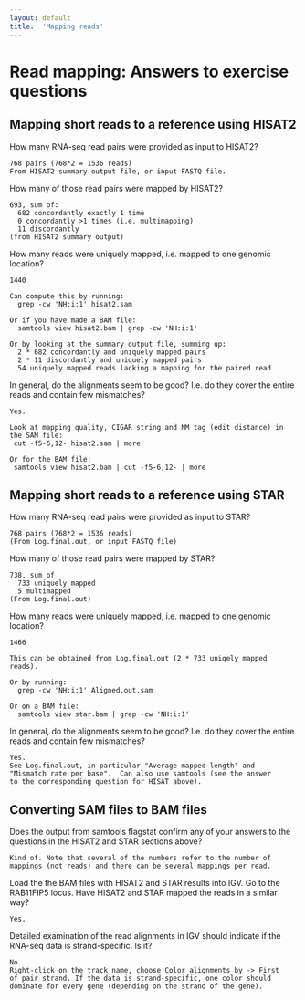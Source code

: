 ```yaml
---
layout: default
title:  'Mapping reads'
---
```


# Read mapping: Answers to exercise questions

## Mapping short reads to a reference using HISAT2

How many RNA-seq read pairs were provided as input to HISAT2?

	768 pairs (768*2 = 1536 reads)
	From HISAT2 summary output file, or input FASTQ file.

How many of those read pairs were mapped by HISAT2?

	693, sum of:
	  682 concordantly exactly 1 time
      0 concordantly >1 times (i.e. multimapping)
      11 discordantly
	(from HISAT2 summary output)

How many reads were uniquely mapped, i.e. mapped to one genomic location?

	1440
	
	Can compute this by running:
	  grep -cw 'NH:i:1' hisat2.sam
	
    Or if you have made a BAM file:
      samtools view hisat2.bam | grep -cw 'NH:i:1'
	
    Or by looking at the summary output file, summing up:
      2 * 682 concordantly and uniquely mapped pairs
      2 * 11 discordantly and uniquely mapped pairs
      54 uniquely mapped reads lacking a mapping for the paired read

In general, do the alignments seem to be good? I.e. do they cover the entire reads and contain few mismatches?

    Yes.
	
	Look at mapping quality, CIGAR string and NM tag (edit distance) in the SAM file:
     cut -f5-6,12- hisat2.sam | more
	
	Or for the BAM file:
     samtools view hisat2.bam | cut -f5-6,12- | more

## Mapping short reads to a reference using STAR

How many RNA-seq read pairs were provided as input to STAR?

	768 pairs (768*2 = 1536 reads)
	(From Log.final.out, or input FASTQ file)

How many of those read pairs were mapped by STAR?

	738, sum of
	  733 uniquely mapped
	  5 multimapped
	(From Log.final.out)

How many reads were uniquely mapped, i.e. mapped to one genomic location?

	1466
	
	This can be obtained from Log.final.out (2 * 733 uniqely mapped reads).

	Or by running:
	  grep -cw 'NH:i:1' Aligned.out.sam
	
	Or on a BAM file:
	  samtools view star.bam | grep -cw 'NH:i:1'

In general, do the alignments seem to be good? I.e. do they cover the entire reads and contain few mismatches?

	Yes.
	See Log.final.out, in particular "Average mapped length" and
	"Mismatch rate per base".  Can also use samtools (see the answer
	to the corresponding question for HISAT above).

## Converting SAM files to BAM files

Does the output from samtools flagstat confirm any of your answers to the questions in the HISAT2 and STAR sections above?

	Kind of. Note that several of the numbers refer to the number of
    mappings (not reads) and there can be several mappings per read.

Load the the BAM files with HISAT2 and STAR results into IGV. Go to the RAB11FIP5 locus. Have HISAT2 and STAR mapped the reads in a similar way?

	Yes.

Detailed examination of the read alignments in IGV should indicate if the RNA-seq data is strand-specific. Is it?

	No.
	Right-click on the track name, choose Color alignments by -> First
    of pair strand. If the data is strand-specific, one color should
    dominate for every gene (depending on the strand of the gene).
